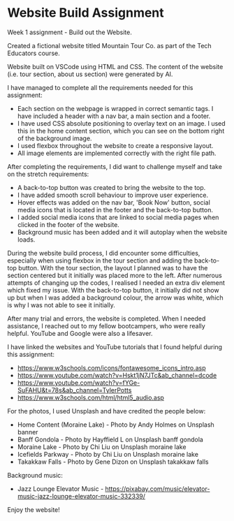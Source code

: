 # Website Build Assignment 

Week 1 assignment - Build out the Website.

Created a fictional website titled Mountain Tour Co. as part of the Tech Educators course.

Website built on VSCode using HTML and CSS. The content of the website (i.e. tour section, about us section) were generated by AI.

I have managed to complete all the requirements needed for this assignment:
* Each section on the webpage is wrapped in correct semantic tags. I have included a header with a nav bar, a main section and a footer.
* I have used CSS absolute positioning to overlay text on an image. I used this in the home content section, which you can see on the bottom right of the background image. 
* I used flexbox throughout the website to create a responsive layout. 
* All image elements are implemented correctly with the right file path. 

After completing the requirements, I did want to challenge myself and take on the stretch requirements: 
* A back-to-top button was created to bring the website to the top.
* I have added smooth scroll behaviour to improve user experience.
* Hover effects was added on the nav bar, 'Book Now' button, social media icons that is located in the footer and the back-to-top button.
* I added social media icons that are linked to social media pages when clicked in the footer of the website.
* Background music has been added and it will autoplay when the website loads. 

During the website build process, I did encounter some difficulties, especially when using flexbox in the tour section and adding the back-to-top button. With the tour section, the layout I planned was to have the section centered but it initially was placed more to the left. After numerous attempts of changing up the codes, I realised I needed an extra div element which fixed my issue. With the back-to-top button, it initially did not show up but when I was added a background colour, the arrow was white, which is why I was not able to see it initially. 

After many trial and errors, the website is completed. When I needed assistance, I reached out 
to my fellow bootcampers, who were really helpful. YouTube and Google were also a lifesaver. 

I have linked the websites and YouTube tutorials that I found helpful during this assignment:
* https://www.w3schools.com/icons/fontawesome_icons_intro.asp 
* https://www.youtube.com/watch?v=Hskt1jN7JTc&ab_channel=dcode
* https://www.youtube.com/watch?v=fYGe-SuFAHU&t=78s&ab_channel=TylerPotts
* https://www.w3schools.com/html/html5_audio.asp

For the photos, I used Unsplash and have credited the people below:
* Home Content (Moraine Lake) - Photo by Andy Holmes on Unsplash banner
* Banff Gondola - Photo by Hayffield L on Unsplash banff gondola
* Moraine Lake - Photo by Chi Liu on Unsplash moraine lake
* Icefields Parkway - Photo by Chi Liu on Unsplash moraine lake
* Takakkaw Falls - Photo by Gene Dizon on Unsplash takakkaw falls

Background music:
* Jazz Lounge Elevator Music - https://pixabay.com/music/elevator-music-jazz-lounge-elevator-music-332339/ 

Enjoy the website! 




